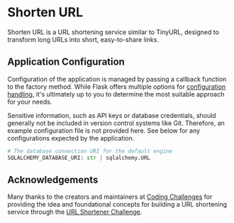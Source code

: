# Shorten URL

Shorten URL is a URL shortening service similar to TinyURL, designed to
transform long URLs into short, easy-to-share links.

## Application Configuration

Configuration of the application is managed by passing a callback 
function to the factory method. While Flask offers multiple options for 
[configuration handling][3], it's ultimately up to you to determine the 
most suitable approach for your needs.

Sensitive information, such as API keys or database credentials, should 
generally not be included in version control systems like Git. Therefore, 
an example configuration file is not provided here. See below for any 
configurations expected by the application.

```python
# The database connection URI for the default engine
SQLALCHEMY_DATABASE_URI: str | sqlalchemy.URL
```

## Acknowledgements 

Many thanks to the creators and maintainers at [Coding Challenges][1]
for providing the idea and foundational concepts for building a URL
shortening service through the [URL Shortener Challenge][2].

[1]: https://codingchallenges.fyi/
[2]: https://codingchallenges.fyi/challenges/challenge-url-shortener
[3]: https://flask.palletsprojects.com/en/stable/config/
